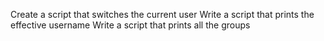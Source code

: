 Create a script that switches the current user
Write a script that prints the effective username
Write a script that prints all the groups
